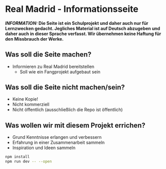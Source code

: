 # Real Madrid - Informationsseite

#### **_INFORMATION:_** Die Seite ist ein Schulprojekt und daher auch nur für Lernzwecken gedacht. Jegliches Material ist auf Deutsch abzugeben und daher auch in dieser Sprache verfasst. Wir übernehmen keine Haftung für den Missbrauch der Werke.

## Was soll die Seite machen?

- Informieren zu Real Madrid bereitstellen
  - Soll wie ein Fangprojekt aufgebaut sein
  
## Was soll die Seite nicht machen/sein?
- Keine Kopie!
- Nicht kommerziell
- Nicht öffentlich (ausschließlich die Repo ist öffentlich)

## Was wollen wir mit diesem Projekt errichen?

- Grund Kenntnisse erlangen und verbessern
- Erfahrung in einer Zusammenarbeit sammeln
- Inspiration und Ideen sammeln



```bash
npm install
npm run dev -- --open
```

